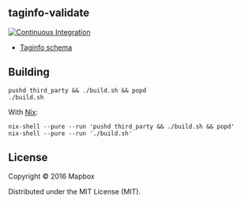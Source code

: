 ## taginfo-validate

[![Continuous Integration](https://travis-ci.org/mapbox/taginfo-validate.svg?branch=master)](https://travis-ci.org/mapbox/taginfo-validate)

- [Taginfo schema](https://wiki.openstreetmap.org/wiki/Taginfo/Projects)

## Building

    pushd third_party && ./build.sh && popd
    ./build.sh

With [Nix](https://nixos.org/nix/):

    nix-shell --pure --run 'pushd third_party && ./build.sh && popd'
    nix-shell --pure --run './build.sh'

## License

Copyright © 2016 Mapbox

Distributed under the MIT License (MIT).
